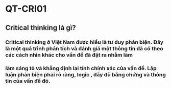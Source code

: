 # QT-CRI01

## Critical thinking là gì?
### Critical thinking ở Việt Nam được hiểu là tư duy phản biện. Đây là một quá trình phân tích và đánh giá một thông tin đã có theo các cách nhìn khác cho vấn đề đã đặt ra nhằm làm
### làm sáng tỏ và khẳng định lại tính chính xác của vấn đề. Lập luận phản biện phải rõ ràng, logic , đầy đủ bằng chứng và thông tin của vấn đề đó.
